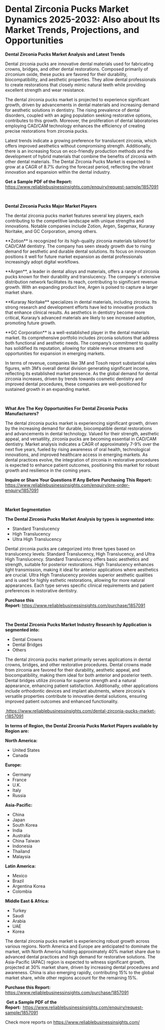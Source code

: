 <p><h1>Dental Zirconia Pucks Market Dynamics 2025-2032: Also about Its Market Trends, Projections, and Opportunities</h1></p><p><strong>Dental Zirconia Pucks Market Analysis and Latest Trends</strong></p>
<p><p>Dental zirconia pucks are innovative dental materials used for fabricating crowns, bridges, and other dental restorations. Composed primarily of zirconium oxide, these pucks are favored for their durability, biocompatibility, and aesthetic properties. They allow dental professionals to create restorations that closely mimic natural teeth while providing excellent strength and wear resistance.</p><p>The dental zirconia pucks market is projected to experience significant growth, driven by advancements in dental materials and increasing demand for aesthetic solutions in dentistry. The rising prevalence of dental disorders, coupled with an aging population seeking restorative options, contributes to this growth. Moreover, the proliferation of dental laboratories employing CAD/CAM technology enhances the efficiency of creating precise restorations from zirconia pucks.</p><p>Latest trends indicate a growing preference for translucent zirconia, which offers improved aesthetics without compromising strength. Additionally, there is an increasing focus on eco-friendly production methods and the development of hybrid materials that combine the benefits of zirconia with other dental materials. The Dental Zirconia Pucks Market is expected to grow at a CAGR of 8.7% during the forecast period, reflecting the vibrant innovation and expansion within the dental industry.</p></p>
<p><strong>Get a Sample PDF of the Report:&nbsp;</strong> <a href="https://www.reliablebusinessinsights.com/enquiry/request-sample/1857091?utm_campaign=3043&utm_medium=2&utm_source=Github&utm_content=ia&utm_term=27032025&utm_id=dental-zirconia-pucks">https://www.reliablebusinessinsights.com/enquiry/request-sample/1857091</a></p>
<p>&nbsp;</p>
<p><strong>Dental Zirconia Pucks Major Market Players</strong></p>
<p><p>The dental zirconia pucks market features several key players, each contributing to the competitive landscape with unique strengths and innovations. Notable companies include Zotion, Argen, Sagemax, Kuraray Noritake, and GC Corporation, among others.</p><p>**Zotion** is recognized for its high-quality zirconia materials tailored for CAD/CAM dentistry. The company has seen steady growth due to rising demand for aesthetic and durable dental solutions. Its focus on innovation positions it well for future market expansion as dental professionals increasingly adopt digital workflows.</p><p>**Argen**, a leader in dental alloys and materials, offers a range of zirconia pucks known for their durability and translucency. The company's extensive distribution network facilitates its reach, contributing to significant revenue growth. With an expanding product line, Argen is poised to capture a larger market share.</p><p>**Kuraray Noritake** specializes in dental materials, including zirconia. Its strong research and development efforts have led to innovative products that enhance clinical results. As aesthetics in dentistry become more critical, Kuraray’s advanced materials are likely to see increased adoption, promoting future growth.</p><p>**GC Corporation** is a well-established player in the dental materials market. Its comprehensive portfolio includes zirconia solutions that address both functional and aesthetic needs. The company’s commitment to quality has solidified its reputation, allowing for stable revenue streams and opportunities for expansion in emerging markets.</p><p>In terms of revenue, companies like 3M and Tosoh report substantial sales figures, with 3M’s overall dental division generating significant income, reflecting its established market presence. As the global demand for dental zirconia increases, driven by trends towards cosmetic dentistry and improved dental procedures, these companies are well-positioned for sustained growth in an expanding market.</p></p>
<p>&nbsp;</p>
<p><strong>What Are The Key Opportunities For Dental Zirconia Pucks Manufacturers?</strong></p>
<p><p>The dental zirconia pucks market is experiencing significant growth, driven by the increasing demand for durable, biocompatible dental restorations and advancements in dental technology. Valued for their strength, aesthetic appeal, and versatility, zirconia pucks are becoming essential in CAD/CAM dentistry. Market analysis indicates a CAGR of approximately 7-9% over the next five years, fueled by rising awareness of oral health, technological innovations, and improved healthcare access in emerging markets. As dental practices evolve, the integration of zirconia in restorative procedures is expected to enhance patient outcomes, positioning this market for robust growth and resilience in the coming years.</p></p>
<p><strong>Inquire or Share Your Questions If Any Before Purchasing This Report:</strong> <a href="https://www.reliablebusinessinsights.com/enquiry/pre-order-enquiry/1857091?utm_campaign=3043&utm_medium=2&utm_source=Github&utm_content=ia&utm_term=27032025&utm_id=dental-zirconia-pucks">https://www.reliablebusinessinsights.com/enquiry/pre-order-enquiry/1857091</a></p>
<p>&nbsp;</p>
<p><strong>Market Segmentation</strong></p>
<p><strong>The Dental Zirconia Pucks Market Analysis by types is segmented into:</strong></p>
<p><ul><li>Standard Translucency</li><li>High Translucency</li><li>Ultra High Translucency</li></ul></p>
<p><p>Dental zirconia pucks are categorized into three types based on translucency levels: Standard Translucency, High Translucency, and Ultra High Translucency. Standard Translucency offers basic aesthetics and strength, suitable for posterior restorations. High Translucency enhances light transmission, making it ideal for anterior applications where aesthetics are crucial. Ultra High Translucency provides superior aesthetic qualities and is used for highly esthetic restorations, allowing for more natural appearances. Each type serves specific clinical requirements and patient preferences in restorative dentistry.</p></p>
<p><strong>Purchase this Report:&nbsp;</strong><a href="https://www.reliablebusinessinsights.com/purchase/1857091?utm_campaign=3043&utm_medium=2&utm_source=Github&utm_content=ia&utm_term=27032025&utm_id=dental-zirconia-pucks">https://www.reliablebusinessinsights.com/purchase/1857091</a></p>
<p>&nbsp;</p>
<p><strong>The Dental Zirconia Pucks Market Industry Research by Application is segmented into:</strong></p>
<p><ul><li>Dental Crowns</li><li>Dental Bridges</li><li>Others</li></ul></p>
<p><p>The dental zirconia pucks market primarily serves applications in dental crowns, bridges, and other restorative procedures. Dental crowns made from zirconia are favored for their durability, aesthetic appeal, and biocompatibility, making them ideal for both anterior and posterior teeth. Dental bridges utilize zirconia for superior strength and a natural appearance, enhancing patient satisfaction. Additionally, other applications include orthodontic devices and implant abutments, where zirconia's versatile properties contribute to innovative dental solutions, ensuring improved patient outcomes and enhanced functionality.</p></p>
<p><a href="https://www.reliablebusinessinsights.com/dental-zirconia-pucks-market-r1857091?utm_campaign=3043&utm_medium=2&utm_source=Github&utm_content=ia&utm_term=27032025&utm_id=dental-zirconia-pucks">&nbsp;https://www.reliablebusinessinsights.com/dental-zirconia-pucks-market-r1857091</a></p>
<p><strong>In terms of Region, the Dental Zirconia Pucks Market Players available by Region are:</strong></p>
<p>
    <p> <strong> North America: </strong>
        <ul>
            <li>United States</li>
            <li>Canada</li>
        </ul>
        </p> 
    <p> <strong> Europe: </strong>
        <ul>
            <li>Germany</li>
            <li>France</li>
            <li>U.K.</li>
            <li>Italy</li>
            <li>Russia</li>
        </ul>
        </p> 
    <p> <strong> Asia-Pacific: </strong>
        <ul>
            <li>China</li>
            <li>Japan</li>
            <li>South Korea</li>
            <li>India</li>
            <li>Australia</li>
            <li>China Taiwan</li>
            <li>Indonesia</li>
            <li>Thailand</li>
            <li>Malaysia</li>
        </ul>
        </p> 
    <p> <strong> Latin America: </strong>
        <ul>
            <li>Mexico</li>
            <li>Brazil</li>
            <li>Argentina Korea</li>
            <li>Colombia</li>
        </ul>
        </p> 
    <p> <strong> Middle East & Africa: </strong>
        <ul>
            <li>Turkey</li>
            <li>Saudi</li>
            <li>Arabia</li>
            <li>UAE</li>
            <li>Korea</li>
        </ul>
    </p>
    </p>
<p><p>The dental zirconia pucks market is experiencing robust growth across various regions. North America and Europe are anticipated to dominate the market, with North America holding approximately 40% market share due to advanced dental practices and high demand for restorative solutions. The Asia-Pacific (APAC) region is expected to witness significant growth, projected at 30% market share, driven by increasing dental procedures and awareness. China is also emerging rapidly, contributing 15% to the global market share, while other regions account for the remaining 15%.</p></p>
<p><strong>Purchase this Report: </strong><a href="https://www.reliablebusinessinsights.com/purchase/1857091?utm_campaign=3043&utm_medium=2&utm_source=Github&utm_content=ia&utm_term=27032025&utm_id=dental-zirconia-pucks">https://www.reliablebusinessinsights.com/purchase/1857091</a></p>
<p>&nbsp;<strong>Get a Sample PDF of the Report:&nbsp;&nbsp;</strong><a href="https://www.reliablebusinessinsights.com/enquiry/request-sample/1857091?utm_campaign=3043&utm_medium=2&utm_source=Github&utm_content=ia&utm_term=27032025&utm_id=dental-zirconia-pucks">https://www.reliablebusinessinsights.com/enquiry/request-sample/1857091</a></p>
<p><strong></strong></p>
<p>Check more reports on <a href="https://www.reliablebusinessinsights.com/?utm_campaign=3043&utm_medium=2&utm_source=Github&utm_content=ia&utm_term=27032025&utm_id=dental-zirconia-pucks">https://www.reliablebusinessinsights.com/</a></p>